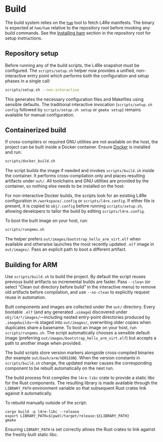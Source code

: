 # Build

The build system relies on the [`ham`](https://github.com/kernkonzept/ham)
tool to fetch L4Re manifests. The binary is expected at `ham/ham` relative to
the repository root before invoking any build commands. See the [Installing
ham](../README.md#installing-ham) section in the repository root for setup
instructions.

## Repository setup

Before running any of the build scripts, the L4Re snapshot must be configured.
The `scripts/setup.sh` helper now provides a unified, non-interactive entry point which
performs both the configuration and setup phases in a single call:

```bash
scripts/setup.sh --non-interactive
```

This generates the necessary configuration files and Makefiles using sensible
defaults. The traditional interactive invocation (`scripts/setup.sh config` followed by
`scripts/setup.sh setup` or `gmake setup`) remains available for manual configuration.

## Containerized build

If cross-compilers or required GNU utilities are not available on the host,
the project can be built inside a Docker container. Ensure
[Docker](https://www.docker.com/) is installed and run:

```bash
scripts/docker_build.sh
```

The script builds the image if needed and invokes `scripts/build.sh` inside the
container. It performs cross-compilation only and places resulting artifacts
under `out/`. All toolchains and GNU utilities are provided by the container,
so nothing else needs to be installed on the host.

For non-interactive Docker builds, the scripts look for an existing L4Re
configuration in `/workspace/.config` or `scripts/l4re.config`. If either file
is present, it is copied to `obj/.config` before running `scripts/setup.sh`,
allowing developers to tailor the build by editing `scripts/l4re.config`.

To boot the built image on your host, run:

```bash
scripts/runqemu.sh
```

The helper prefers `out/images/bootstrap_hello_arm_virt.elf` when available and
otherwise launches the most recently updated `.elf` image in `out/images/`. Pass
an explicit path to boot a different artifact.

## Building for ARM

Use `scripts/build.sh` to build the project. By default the script reuses
previous build artifacts so incremental builds are faster. Pass `--clean` (or
select “Clean out directory before build” in the interactive menu) to remove old
artifacts before compilation, and use `--no-clean` to explicitly request reuse
in automation.

Built components and images are collected under the `out/` directory. Every
bootable `.elf` (and any generated `.uimage`) discovered under
`obj/l4/*/images/`—including nested entry-point directories produced by
`.imagebuilds`—is staged into `out/images/`, overwriting older copies when
duplicates share a basename. To boot an image on your host, run
`scripts/runqemu.sh`. The script automatically chooses a sensible default image
(preferring `out/images/bootstrap_hello_arm_virt.elf`) but accepts a path to
another image when provided.

The build scripts store version markers alongside cross-compiled binaries (for
example `out/bash/arm/VERSION`). When the version constants in `scripts/build.sh`
change, the updated marker causes the corresponding component to be rebuilt
automatically on the next run.

The build process first compiles the `l4re-libc` crate to provide a static
libc for the Rust components. The resulting library is made available through
the `LIBRARY_PATH` environment variable so that subsequent Rust crates link
against it automatically.

To rebuild manually outside of the script:

```
cargo build -p l4re-libc --release
export LIBRARY_PATH=$(pwd)/target/release:${LIBRARY_PATH}
gmake
```

Ensuring `LIBRARY_PATH` is set correctly allows the Rust crates to link against
the freshly built static libc.


